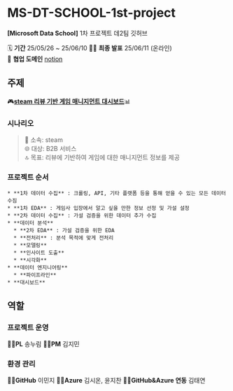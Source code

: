 # MS-DT-SCHOOL-1st-project
**[Microsoft Data School]**
1차 프로젝트 데2팀 깃허브

🗓️ **기간** 25/05/26 ~ 25/06/10 🧑‍🏫 **최종 발표** 25/06/11 (온라인)   
🤝 **협업 도메인** [notion](https://www.notion.so/1-1ef68ae1b2338093865fd3800500753a "데2팀 notion")

## 주제
🎮<ins>**steam 리뷰 기반 게임 매니지먼트 대시보드**</ins>📊

### 시나리오
> 🏢 소속: steam    
> 🌐 대상: B2B 서비스    
> 🔝 목표: 리뷰에 기반하여 게임에 대한 매니지먼트 정보를 제공

### 프로젝트 순서
```
* **1차 데이터 수집** : 크롤링, API, 기타 플랫폼 등을 통해 얻을 수 있는 모든 데이터 수짐
* **1차 EDA** : 게임사 입장에서 알고 싶을 만한 정보 선정 및 가설 설정
* **2차 데이터 수집** : 가설 검증을 위한 데이터 추가 수집
* **데이터 분석**
  * **2차 EDA** : 가설 검증을 위한 EDA
  * **전처리** : 분석 목적에 맞게 전처리
  * **모델링**
  * **인사이트 도출**
  * **시각화**
* **데이터 엔지니어링**
  * **파이프라인**
* **대시보드**
```

## 역할
### 프로젝트 운영
👩‍🎓**PL** 송누림
👨‍🎓**PM** 김지민

### 환경 관리
👩‍💻**GitHub** 이민지
👨‍💻**Azure** 김시온, 윤지찬
👩‍💻**GitHub&Azure 연동** 김태연
